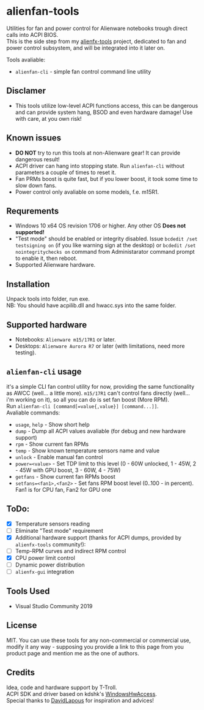 # alienfan-tools
Utilities for fan and power control for Alienware notebooks trough direct calls into ACPI BIOS.  
This is the side step from my [alienfx-tools](https://github.com/T-Troll/alienfx-tools) project, dedicated to fan and power control subsystem, and will be integrated into it later on.

Tools avaliable:
- `alienfan-cli` - simple fan control command line utility

## Disclamer
- This tools utilize low-level ACPI functions access, this can be dangerous and can provide system hang, BSOD and even hardware damage! Use with care, at you own risk!

## Known issues
- **DO NOT** try to run this tools at non-Alienware gear! It can provide dangerous result!
- ACPI driver can hang into stopping state. Run `alienfan-cli` without parameters a couple of times to reset it.
- Fan PRMs boost is quite fast, but if you lower boost, it took some time to slow down fans. 
- Power control only avaliable on some models, f.e. m15R1.

## Requrements
- Windows 10 x64 OS revision 1706 or higher. Any other OS **Does not supported!**
- "Test mode" should be enabled or integrity disabled. Issue `bcdedit /set testsigning on` (if you like warning sign at the desktop) or `bcdedit /set nointegritychecks on` command from Administarator command prompt to enable it, then reboot.
- Supported Alienware hardware.

## Installation
Unpack tools into folder, run exe.  
NB: You should have acpilib.dll and hwacc.sys into the same folder.

## Supported hardware
- Notebooks: `Alienware m15/17R1` or later.
- Desktops: `Alienware Aurora R7` or later (with limitations, need more testing).

## `alienfan-cli` usage
it's a simple CLI fan control utility for now, providing the same functionality as AWCC (well... a little more).
`m15/17R1` can't control fans directly (well... i'm working on it), so all you can do is set fan boost (More RPM).  
Run `alienfan-cli [command[=value{,value}] [command...]]`.  
Avaliable commands:
- `usage`, `help` - Show short help
- `dump` - Dump all ACPI values avaliable (for debug and new hardware support)
- `rpm` - Show current fan RPMs
- `temp` - Show known temperature sensors name and value
- `unlock` - Enable manual fan control
- `power=<value>` - Set TDP limit to this level (0 - 60W unlocked, 1 - 45W, 2 - 45W with GPU boost, 3 - 60W, 4 -  75W)
- `getfans` - Show current fan RPMs boost
- `setfans=<fan1>,<fan2>` - Set fans RPM boost level (0..100 - in percent). Fan1 is for CPU fan, Fan2 for GPU one

## ToDo:
- [x] Temperature sensors reading
- [ ] Eliminate "Test mode" requirement
- [x] Additional hardware support (thanks for ACPI dumps, provided by `alienfx-tools` community!):
- [ ] Temp-RPM curves and indirect RPM control
- [x] CPU power limit control
- [ ] Dynamic power distribution
- [ ] `alienfx-gui` integration

## Tools Used
* Visual Studio Community 2019

## License
MIT. You can use these tools for any non-commercial or commercial use, modify it any way - supposing you provide a link to this page from you product page and mention me as the one of authors.

## Credits
Idea, code and hardware support by T-Troll.  
ACPI SDK and driver based on kdshk's [WindowsHwAccess](https://github.com/kdshk/WindowsHwAccess).  
Special thanks to [DavidLapous](https://github.com/DavidLapous) for inspiration and advices!


